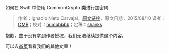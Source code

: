 如何在 Swift 中使用 CommonCrypto 类进行加密(I)

> 作者：Ignacio Nieto Carvajal，[原文链接](http://digitalleaves.com/blog/2015/08/commoncrypto-in-swift)，原文日期：2015/08/10
> 译者：[CMB](https://github.com/chenmingbiao)；校对：[numbbbbb](https://github.com/numbbbbb)；定稿：[shanks](http://codebuild.me/)

抱歉，由于没有拿到作者授权，我们无法继续提供这个内容。

可以去[首页](http://swift.gg)看看我们的其他文章！